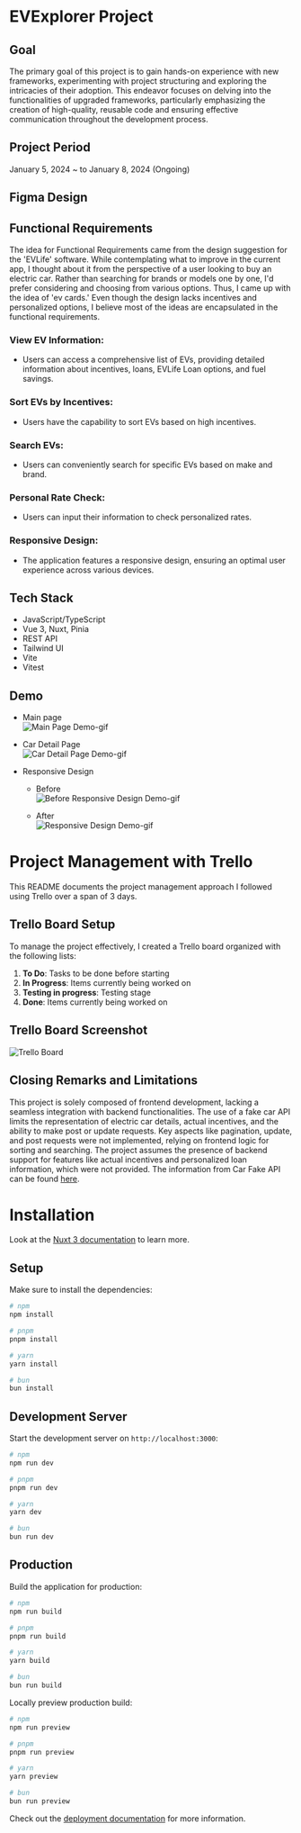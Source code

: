 
# EVExplorer Project

## Goal
The primary goal of this project is to gain hands-on experience with new frameworks, experimenting with project structuring and exploring the intricacies of their adoption. This endeavor focuses on delving into the functionalities of upgraded frameworks, particularly emphasizing the creation of high-quality, reusable code and ensuring effective communication throughout the development process. 

## Project Period
January 5, 2024 ~ to January 8, 2024 (Ongoing)

## Figma Design

## Functional Requirements

The idea for Functional Requirements came from the design suggestion for the 'EVLife' software. While contemplating what to improve in the current app, I thought about it from the perspective of a user looking to buy an electric car. Rather than searching for brands or models one by one, I'd prefer considering and choosing from various options. Thus, I came up with the idea of 'ev cards.' Even though the design lacks incentives and personalized options, I believe most of the ideas are encapsulated in the functional requirements.

### View EV Information:
- Users can access a comprehensive list of EVs, providing detailed information about incentives, loans, EVLife Loan options, and fuel savings.

### Sort EVs by Incentives:
- Users have the capability to sort EVs based on high incentives.

### Search EVs:
- Users can conveniently search for specific EVs based on make and brand.

### Personal Rate Check:
- Users can input their information to check personalized rates.

### Responsive Design:
- The application features a responsive design, ensuring an optimal user experience across various devices.

## Tech Stack
- JavaScript/TypeScript
- Vue 3, Nuxt, Pinia
- REST API
- Tailwind UI
- Vite
- Vitest

## Demo
-  Main page<br>
  ![Main Page Demo-gif](https://github.com/ahyoung227/EVExplorer/blob/main/assets/demo/Mainpage.gif?raw=true) 

- Car Detail Page<br>
  ![Car Detail Page Demo-gif](https://github.com/ahyoung227/EVExplorer/blob/main/assets/demo/detailpage.gif?raw=true)

- Responsive Design<br>
  - Before<br>
![Before Responsive Design Demo-gif](https://github.com/ahyoung227/EVExplorer/blob/main/assets/demo/before-responsive.gif?raw=true)

  - After<br>
![Responsive Design Demo-gif](https://github.com/ahyoung227/EVExplorer/blob/main/assets/demo/reponsivedesign.gif?raw=true)

# Project Management with Trello

This README documents the project management approach I followed using Trello over a span of 3 days.

## Trello Board Setup

To manage the project effectively, I created a Trello board organized with the following lists:

1. **To Do**: Tasks to be done before starting
2. **In Progress**: Items currently being worked on
3. **Testing in progress**: Testing stage
2. **Done**: Items currently being worked on

## Trello Board Screenshot
![Trello Board](https://github.com/ahyoung227/EVExplorer/blob/main/assets/demo/evlife-progress.png?raw=true)

## Closing Remarks and Limitations
This project is solely composed of frontend development, lacking a seamless integration with backend functionalities. The use of a fake car API limits the representation of electric car details, actual incentives, and the ability to make post or update requests. Key aspects like pagination, update, and post requests were not implemented, relying on frontend logic for sorting and searching. The project assumes the presence of backend support for features like actual incentives and personalized loan information, which were not provided. The information from Car Fake API can be found [here](https://freetestapi.com/apis/cars).

# Installation

Look at the [Nuxt 3 documentation](https://nuxt.com/docs/getting-started/introduction) to learn more.

## Setup

Make sure to install the dependencies:

```bash
# npm
npm install

# pnpm
pnpm install

# yarn
yarn install

# bun
bun install
```

## Development Server

Start the development server on `http://localhost:3000`:

```bash
# npm
npm run dev

# pnpm
pnpm run dev

# yarn
yarn dev

# bun
bun run dev
```

## Production

Build the application for production:

```bash
# npm
npm run build

# pnpm
pnpm run build

# yarn
yarn build

# bun
bun run build
```

Locally preview production build:

```bash
# npm
npm run preview

# pnpm
pnpm run preview

# yarn
yarn preview

# bun
bun run preview
```

Check out the [deployment documentation](https://nuxt.com/docs/getting-started/deployment) for more information.

